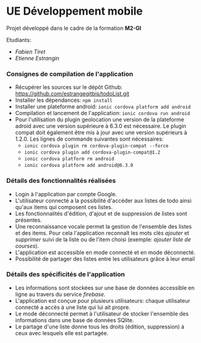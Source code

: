 UE Développement mobile
=======================

Projet développé dans le cadre de la formation **M2-GI**


Etudiants: 

* *Fabien Tiret*
* *Etienne Estrangin*

### Consignes de compilation de l'application
+ Récupérer les sources sur le dépôt Github: https://github.com/estrangegitbis/todoList.git
+ Installer les dépendances: `npm install`
+ Installer une plateforme android: `ionic cordova platform add android`
+ Compilation et lancement de l'application: `ionic cordova run android`
+ Pour l'utilisation du plugin geolocation une version de la plateforme adroid avec une version supérieure à 6.3.0 est nécessaire.
Le plugin compat doit également être mis à jour avec une version supérieurs à 1.2.0. Les lignes de commande suivantes sont nécessaires:
  + `ionic cordova plugin rm cordova-plugin-compat --force`
  + `ionic cordova plugin add cordova-plugin-compat@1.2`
  + `ionic cordova platform rm android`
  + `ionic cordova platform add android@6.3.0` 

### Détails des fonctionnalités réalisées
+ Login à l'application par compte Google.
+ L'utilisateur connecté a la possibilité d'accéder aux listes de todo ainsi qu'aux items qui composent ces listes.
+ Les fonctionnalités d'édition, d'ajout et de suppression de listes sont présentes.
+ Une reconnaissance vocale permet la gestion de l'ensemble des listes et des items. Pour cela l'application reconnaît les mots clés *ajouter* et *supprimer* suivi de la liste ou de l'item choisi (exemple: *ajouter liste de courses*).
+ L'application est accessible en mode connecté et en mode déconnecté.
+ Possibilité de partager des listes entre les utilisateurs grâce à leur email

### Détails des spécificités de l'application
+ Les informations sont stockées sur une base de données accessible en ligne au travers du service *firebase*.
+ L'application est conçue pour plusieurs utilisateurs: chaque utilisateur connecté a accès à une liste qui lui ait propre.
+ Le mode déconnecté permet à l'utilisateur de stocker l'ensemble des informations dans une base de données SQlite.
+ Le partage d'une liste donne tous les droits (édition, suppression) à ceux avec lesquels elle est partagée.
